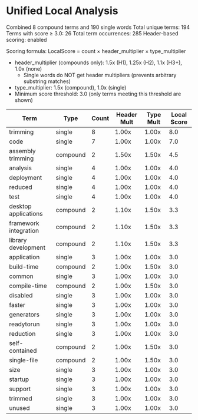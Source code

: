 # Unified Local Analysis

Combined 8 compound terms and 190 single words
Total unique terms: 194
Terms with score ≥ 3.0: 26
Total term occurrences: 285
Header-based scoring: enabled

Scoring formula: LocalScore = count × header_multiplier × type_multiplier
- header_multiplier (compounds only): 1.5x (H1), 1.25x (H2), 1.1x (H3+), 1.0x (none)
  - Single words do NOT get header multipliers (prevents arbitrary substring matches)
- type_multiplier: 1.5x (compound), 1.0x (single)
- Minimum score threshold: 3.0 (only terms meeting this threshold are shown)

| Term | Type | Count | Header Mult | Type Mult | Local Score |
|------|------|-------|-------------|-----------|-------------|
| trimming | single | 8 | 1.00x | 1.00x | 8.0 |
| code | single | 7 | 1.00x | 1.00x | 7.0 |
| assembly trimming | compound | 2 | 1.50x | 1.50x | 4.5 |
| analysis | single | 4 | 1.00x | 1.00x | 4.0 |
| deployment | single | 4 | 1.00x | 1.00x | 4.0 |
| reduced | single | 4 | 1.00x | 1.00x | 4.0 |
| test | single | 4 | 1.00x | 1.00x | 4.0 |
| desktop applications | compound | 2 | 1.10x | 1.50x | 3.3 |
| framework integration | compound | 2 | 1.10x | 1.50x | 3.3 |
| library development | compound | 2 | 1.10x | 1.50x | 3.3 |
| application | single | 3 | 1.00x | 1.00x | 3.0 |
| build-time | compound | 2 | 1.00x | 1.50x | 3.0 |
| common | single | 3 | 1.00x | 1.00x | 3.0 |
| compile-time | compound | 2 | 1.00x | 1.50x | 3.0 |
| disabled | single | 3 | 1.00x | 1.00x | 3.0 |
| faster | single | 3 | 1.00x | 1.00x | 3.0 |
| generators | single | 3 | 1.00x | 1.00x | 3.0 |
| readytorun | single | 3 | 1.00x | 1.00x | 3.0 |
| reduction | single | 3 | 1.00x | 1.00x | 3.0 |
| self-contained | compound | 2 | 1.00x | 1.50x | 3.0 |
| single-file | compound | 2 | 1.00x | 1.50x | 3.0 |
| size | single | 3 | 1.00x | 1.00x | 3.0 |
| startup | single | 3 | 1.00x | 1.00x | 3.0 |
| support | single | 3 | 1.00x | 1.00x | 3.0 |
| trimmed | single | 3 | 1.00x | 1.00x | 3.0 |
| unused | single | 3 | 1.00x | 1.00x | 3.0 |
